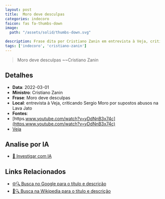 ```yaml
---
layout: post
title:  Moro deve desculpas
categories: indecoro
faicon: fas fa-thumbs-down
image:
  path: "/assets/solid/thumbs-down.svg"

description: Frase dita por Cristiano Zanin em entrevista à Veja, criticando Sergio Moro por supostos abusos na Lava Jato
tags: ['indecoro', 'cristiano-zanin']
---
```


> Moro deve desculpas
> ~~Cristiano Zanin

## Detalhes
- **Data**: 2022-03-01
- **Ministro**: Cristiano Zanin
- **Frase**: Moro deve desculpas
- **Local**: entrevista à Veja, criticando Sergio Moro por supostos abusos na Lava Jato
- **Fontes**:
- [https.www.youtube.com/watch?v=yDdNnB3x74c](https.www.youtube.com/watch?v=yDdNnB3x74c)
- [Veja](Veja)

## Analise por IA
- [🤖 Investigar com IA](https://www.perplexity.ai/search?q=%22Cristiano%20Zanin%22%2BMoro%20deve%20desculpas%2Bentrevista%20%C3%A0%20Veja%2C%20criticando%20Sergio%20Moro%20por%20supostos%20abusos%20na%20Lava%20Jato)

## Links Relacionados
- [🌐🔍 Busca no Google para o título e descrição](https://www.google.com/search?q=%22Cristiano%20Zanin%22%2BMoro%20deve%20desculpas%2Bentrevista%20%C3%A0%20Veja%2C%20criticando%20Sergio%20Moro%20por%20supostos%20abusos%20na%20Lava%20Jato)
- [📖🔍 Busca na Wikipedia para o título e descrição](https://pt.wikipedia.org/w/index.php?search=%22Cristiano%20Zanin%22%2BMoro%20deve%20desculpas%2Bentrevista%20%C3%A0%20Veja%2C%20criticando%20Sergio%20Moro%20por%20supostos%20abusos%20na%20Lava%20Jato)

